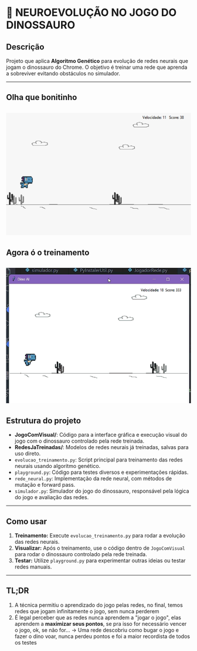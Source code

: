 # 🦖 NEUROEVOLUÇÃO NO JOGO DO DINOSSAURO

## Descrição

Projeto que aplica **Algoritmo Genético** para evolução de redes neurais que jogam o dinossauro do Chrome. O objetivo é treinar uma rede que aprenda a sobreviver evitando obstáculos no simulador.

---
## Olha que bonitinho
![imagem de um dino dando um pulinho em um cacto](assets/readme_img/game2.png)
---
## Agora ó o treinamento
![gif de um dinossauro pulando diversos cactos super rapidamente](assets/readme_img/ia_correndo.gif)
---

## Estrutura do projeto

- **JogoComVisual/**: Código para a interface gráfica e execução visual do jogo com o dinossauro controlado pela rede treinada.  
- **RedesJaTreinadas/**: Modelos de redes neurais já treinadas, salvas para uso direto.  
- `evolucao_treinamento.py`: Script principal para treinamento das redes neurais usando algoritmo genético.  
- `playground.py`: Código para testes diversos e experimentações rápidas.  
- `rede_neural.py`: Implementação da rede neural, com métodos de mutação e forward pass.  
- `simulador.py`: Simulador do jogo do dinossauro, responsável pela lógica do jogo e avaliação das redes.

---

## Como usar

1. **Treinamento:** Execute `evolucao_treinamento.py` para rodar a evolução das redes neurais.  
2. **Visualizar:** Após o treinamento, use o código dentro de `JogoComVisual` para rodar o dinossauro controlado pela rede treinada.  
3. **Testar:** Utilize `playground.py` para experimentar outras ideias ou testar redes manuais.

---

## TL;DR
1. A técnica permitiu o aprendizado do jogo pelas redes, no final, temos redes que jogam infinitamente o jogo, sem nunca perderem
2. É legal perceber que as redes nunca aprendem a "jogar o jogo", elas aprendem a **maximizar seus pontos**, se pra isso for necessário vencer o jogo, ok, se não for... -> Uma rede descobriu como bugar o jogo e fazer o dino voar, nunca perdeu pontos e foi a maior recordista de todos os testes


